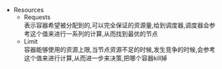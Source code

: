
- Resources
  - Requests  
    表示容器希望被分配到的,可以完全保证的资源量,给到调度器,调度器会参考这个值来进行一系列的计算,从而找到最优的节点
  - Limit  
    容器能够使用的资源上限,当节点资源不足的时候,发生竞争的时候,会参考这个值来进行计算,从而进一步来决策,把哪个容器kill掉
